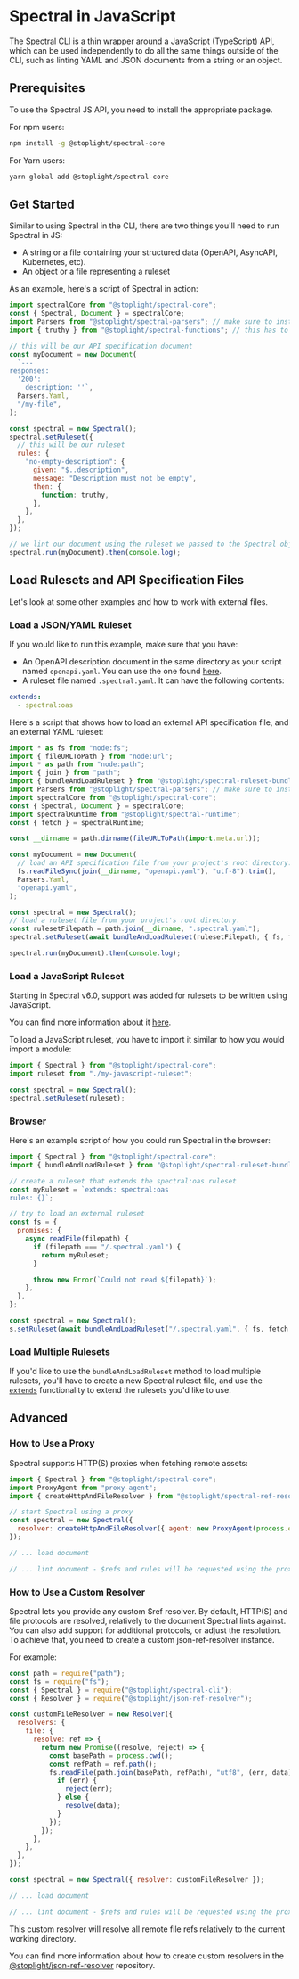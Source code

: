 # Spectral in JavaScript

The Spectral CLI is a thin wrapper around a JavaScript (TypeScript) API, which can be used independently to do all the same things outside of the CLI, such as linting YAML and JSON documents from a string or an object.

## Prerequisites

To use the Spectral JS API, you need to install the appropriate package.

For npm users:

```bash
npm install -g @stoplight/spectral-core
```

For Yarn users:

```bash
yarn global add @stoplight/spectral-core
```

## Get Started

Similar to using Spectral in the CLI, there are two things you'll need to run Spectral in JS:

- A string or a file containing your structured data (OpenAPI, AsyncAPI, Kubernetes, etc).
- An object or a file representing a ruleset

As an example, here's a script of Spectral in action:

```js title="example-1.mjs" lineNumbers
import spectralCore from "@stoplight/spectral-core";
const { Spectral, Document } = spectralCore;
import Parsers from "@stoplight/spectral-parsers"; // make sure to install the package if you intend to use default parsers!
import { truthy } from "@stoplight/spectral-functions"; // this has to be installed as well

// this will be our API specification document
const myDocument = new Document(
  `---
responses:
  '200':
    description: ''`,
  Parsers.Yaml,
  "/my-file",
);

const spectral = new Spectral();
spectral.setRuleset({
  // this will be our ruleset
  rules: {
    "no-empty-description": {
      given: "$..description",
      message: "Description must not be empty",
      then: {
        function: truthy,
      },
    },
  },
});

// we lint our document using the ruleset we passed to the Spectral object
spectral.run(myDocument).then(console.log);
```

## Load Rulesets and API Specification Files

Let's look at some other examples and how to work with external files.

### Load a JSON/YAML Ruleset

If you would like to run this example, make sure that you have:

- An OpenAPI description document in the same directory as your script named `openapi.yaml`. You can use the one found [here](https://github.com/stoplightio/Public-APIs/blob/master/reference/plaid/openapi.yaml).
- A ruleset file named `.spectral.yaml`. It can have the following contents:

```yaml
extends:
  - spectral:oas
```

Here's a script that shows how to load an external API specification file, and an external YAML ruleset:

```js title="example-2.mjs" lineNumbers
import * as fs from "node:fs";
import { fileURLToPath } from "node:url";
import * as path from "node:path";
import { join } from "path";
import { bundleAndLoadRuleset } from "@stoplight/spectral-ruleset-bundler/with-loader";
import Parsers from "@stoplight/spectral-parsers"; // make sure to install the package if you intend to use default parsers!
import spectralCore from "@stoplight/spectral-core";
const { Spectral, Document } = spectralCore;
import spectralRuntime from "@stoplight/spectral-runtime";
const { fetch } = spectralRuntime;

const __dirname = path.dirname(fileURLToPath(import.meta.url));

const myDocument = new Document(
  // load an API specification file from your project's root directory. You can use the openapi.yaml example from here: https://github.com/stoplightio/Public-APIs/blob/master/reference/plaid/openapi.yaml
  fs.readFileSync(join(__dirname, "openapi.yaml"), "utf-8").trim(),
  Parsers.Yaml,
  "openapi.yaml",
);

const spectral = new Spectral();
// load a ruleset file from your project's root directory.
const rulesetFilepath = path.join(__dirname, ".spectral.yaml");
spectral.setRuleset(await bundleAndLoadRuleset(rulesetFilepath, { fs, fetch }));

spectral.run(myDocument).then(console.log);
```

### Load a JavaScript Ruleset

Starting in Spectral v6.0, support was added for rulesets to be written using JavaScript.

You can find more information about it [here](./4-custom-rulesets.md#alternative-js-ruleset-format).

To load a JavaScript ruleset, you have to import it similar to how you would import a module:

```js lineNumbers
import { Spectral } from "@stoplight/spectral-core";
import ruleset from "./my-javascript-ruleset";

const spectral = new Spectral();
spectral.setRuleset(ruleset);
```

### Browser

Here's an example script of how you could run Spectral in the browser:

```js title="example-3.mjs" lineNumbers
import { Spectral } from "@stoplight/spectral-core";
import { bundleAndLoadRuleset } from "@stoplight/spectral-ruleset-bundler/with-loader";

// create a ruleset that extends the spectral:oas ruleset
const myRuleset = `extends: spectral:oas
rules: {}`;

// try to load an external ruleset
const fs = {
  promises: {
    async readFile(filepath) {
      if (filepath === "/.spectral.yaml") {
        return myRuleset;
      }

      throw new Error(`Could not read ${filepath}`);
    },
  },
};

const spectral = new Spectral();
s.setRuleset(await bundleAndLoadRuleset("/.spectral.yaml", { fs, fetch }));
```

### Load Multiple Rulesets

If you'd like to use the `bundleAndLoadRuleset` method to load multiple rulesets, you'll have to create a new Spectral ruleset file, and use the [`extends`](../getting-started/3-rulesets.md#extending-rulesets) functionality to extend the rulesets you'd like to use.

## Advanced

### How to Use a Proxy

Spectral supports HTTP(S) proxies when fetching remote assets:

```js title="example-4.mjs" lineNumbers
import { Spectral } from "@stoplight/spectral-core";
import ProxyAgent from "proxy-agent";
import { createHttpAndFileResolver } from "@stoplight/spectral-ref-resolver";

// start Spectral using a proxy
const spectral = new Spectral({
  resolver: createHttpAndFileResolver({ agent: new ProxyAgent(process.env.PROXY) }),
});

// ... load document

// ... lint document - $refs and rules will be requested using the proxy
```

### How to Use a Custom Resolver

Spectral lets you provide any custom \$ref resolver. By default, HTTP(S) and file protocols are resolved, relatively to
the document Spectral lints against. You can also add support for additional protocols, or adjust the resolution. To achieve that, you need to create a custom json-ref-resolver instance.

For example:

```js title="example-5.cjs" lineNumbers
const path = require("path");
const fs = require("fs");
const { Spectral } = require("@stoplight/spectral-cli");
const { Resolver } = require("@stoplight/json-ref-resolver");

const customFileResolver = new Resolver({
  resolvers: {
    file: {
      resolve: ref => {
        return new Promise((resolve, reject) => {
          const basePath = process.cwd();
          const refPath = ref.path();
          fs.readFile(path.join(basePath, refPath), "utf8", (err, data) => {
            if (err) {
              reject(err);
            } else {
              resolve(data);
            }
          });
        });
      },
    },
  },
});

const spectral = new Spectral({ resolver: customFileResolver });

// ... load document

// ... lint document - $refs and rules will be requested using the proxy
```

This custom resolver will resolve all remote file refs relatively to the current working directory.

You can find more information about how to create custom resolvers in
the [@stoplight/json-ref-resolver](https://github.com/stoplightio/json-ref-resolver) repository.
